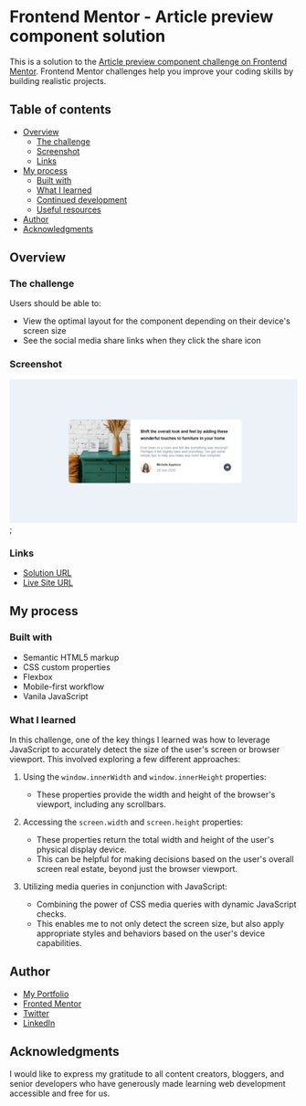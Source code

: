 # Frontend Mentor - Article preview component solution

This is a solution to the [Article preview component challenge on Frontend Mentor](https://www.frontendmentor.io/challenges/article-preview-component-dYBN_pYFT). Frontend Mentor challenges help you improve your coding skills by building realistic projects.

## Table of contents

- [Overview](#overview)
  - [The challenge](#the-challenge)
  - [Screenshot](#screenshot)
  - [Links](#links)
- [My process](#my-process)
  - [Built with](#built-with)
  - [What I learned](#what-i-learned)
  - [Continued development](#continued-development)
  - [Useful resources](#useful-resources)
- [Author](#author)
- [Acknowledgments](#acknowledgments)

## Overview

### The challenge

Users should be able to:

- View the optimal layout for the component depending on their device's screen size
- See the social media share links when they click the share icon

### Screenshot

![](./images/desktop.png);

### Links

- [Solution URL](https://github.com/MahmoodHashem/Mentor-Challanges/tree/main/article-preview-component)
- [Live Site URL](https://mahmoodhashem.github.io/Mentor-Challanges/article-preview-component/index.html)

## My process

### Built with

- Semantic HTML5 markup
- CSS custom properties
- Flexbox
- Mobile-first workflow
- Vanila JavaScript

### What I learned

In this challenge, one of the key things I learned was how to leverage JavaScript to accurately detect the size of the user's screen or browser viewport. This involved exploring a few different approaches:

1. Using the `window.innerWidth` and `window.innerHeight` properties:

   - These properties provide the width and height of the browser's viewport, including any scrollbars.
2. Accessing the `screen.width` and `screen.height` properties:

   - These properties return the total width and height of the user's physical display device.
   - This can be helpful for making decisions based on the user's overall screen real estate, beyond just the browser viewport.
3. Utilizing media queries in conjunction with JavaScript:

   - Combining the power of CSS media queries with dynamic JavaScript checks.
   - This enables me to not only detect the screen size, but also apply appropriate styles and behaviors based on the user's device capabilities.

## Author

- [My Portfolio](https://main--mahmood-hashemi.netlify.app/)
- [Fronted Mentor](https://www.frontendmentor.io/profile/MahmoodHasheme/yourusername)
- [Twitter](https://twitter.com/Mahmood18999963)
- [LinkedIn](https://www.linkedin.com/in/shah-mahmood-hashemi-55172a276/)

## Acknowledgments

I would like to express my gratitude to all content creators, bloggers, and senior developers who have generously made learning web development accessible and free for us.
